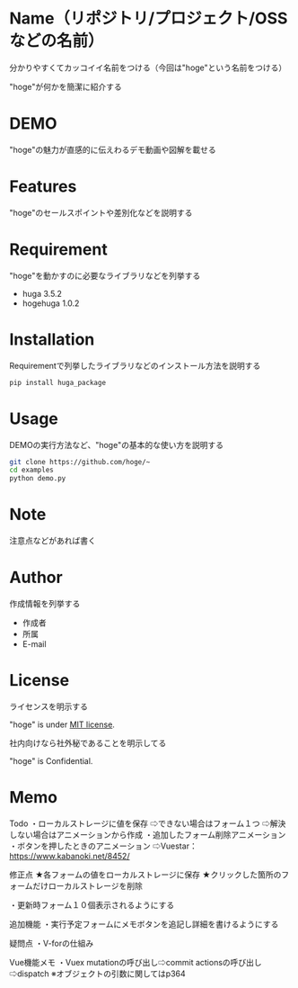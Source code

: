
# Name（リポジトリ/プロジェクト/OSSなどの名前）
 
分かりやすくてカッコイイ名前をつける（今回は"hoge"という名前をつける）
 
"hoge"が何かを簡潔に紹介する
 
# DEMO
 
"hoge"の魅力が直感的に伝えわるデモ動画や図解を載せる
 
# Features
 
"hoge"のセールスポイントや差別化などを説明する
 
# Requirement
 
"hoge"を動かすのに必要なライブラリなどを列挙する
 
* huga 3.5.2
* hogehuga 1.0.2
 
# Installation
 
Requirementで列挙したライブラリなどのインストール方法を説明する
 
```bash
pip install huga_package
```
 
# Usage
 
DEMOの実行方法など、"hoge"の基本的な使い方を説明する
 
```bash
git clone https://github.com/hoge/~
cd examples
python demo.py
```
 
# Note
 
注意点などがあれば書く
 
# Author
 
作成情報を列挙する
 
* 作成者
* 所属
* E-mail
 
# License
ライセンスを明示する
 
"hoge" is under [MIT license](https://en.wikipedia.org/wiki/MIT_License).
 
社内向けなら社外秘であることを明示してる
 
"hoge" is Confidential.


# Memo
Todo
・ローカルストレージに値を保存
⇨できない場合はフォーム１つ
⇨解決しない場合はアニメーションから作成
・追加したフォーム削除アニメーション
・ボタンを押したときのアニメーション
⇨Vuestar：https://www.kabanoki.net/8452/


修正点
★各フォームの値をローカルストレージに保存
★クリックした箇所のフォームだけローカルストレージを削除


・更新時フォーム１０個表示されるようにする


追加機能
・実行予定フォームにメモボタンを追記し詳細を書けるようにする


疑問点
・V-forの仕組み


Vue機能メモ
・Vuex
  mutationの呼び出し⇨commit
  actionsの呼び出し⇨dispatch
※オブジェクトの引数に関してはp364